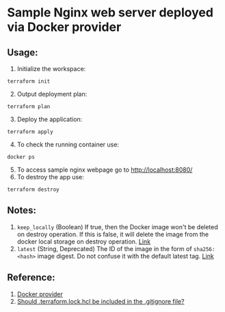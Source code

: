 # Sample Nginx web server deployed via Docker provider

## Usage:
1. Initialize the workspace:
```shell
terraform init
```
2. Output deployment plan:
```shell
terraform plan
```
3. Deploy the application:
```shell
terraform apply
```
4. To check the running container use:
```shell
docker ps
```
5. To access sample nginx webpage go to [http://localhost:8080/](http://localhost:8080/)
6. To destroy the app use:
```shell
terraform destroy
```

## Notes:
1. `keep_locally` (Boolean) If true, then the Docker image won't be deleted on destroy operation. If this is false, it will delete the image from the docker local storage on destroy operation. [Link](https://registry.terraform.io/providers/kreuzwerker/docker/latest/docs/resources/image)
2. `latest` (String, Deprecated) The ID of the image in the form of `sha256:<hash>` image digest. Do not confuse it with the default latest tag. [Link](https://registry.terraform.io/providers/kreuzwerker/docker/latest/docs/resources/image)

## Reference:
1. [Docker provider](https://registry.terraform.io/providers/kreuzwerker/docker/latest/docs)
2. [Should .terraform.lock.hcl be included in the .gitignore file?](https://stackoverflow.com/questions/67963719/should-terraform-lock-hcl-be-included-in-the-gitignore-file)